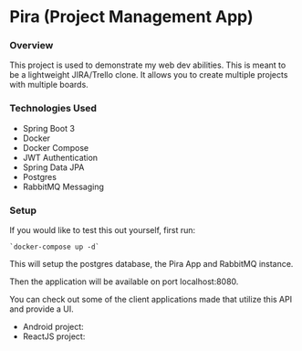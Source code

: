 # Pira (Project Management App)

### Overview

This project is used to demonstrate my web dev abilities. This is meant to be a lightweight JIRA/Trello clone. It allows you to create multiple projects with multiple boards. 

### Technologies Used
* Spring Boot 3
* Docker
* Docker Compose
* JWT Authentication
* Spring Data JPA
* Postgres
* RabbitMQ Messaging

### Setup

If you would like to test this out yourself, first run:

	`docker-compose up -d`

This will setup the postgres database, the Pira App and RabbitMQ instance.

Then the application will be available on port localhost:8080.

You can check out some of the client applications made that utilize this API and provide a UI.

* Android project:
* ReactJS project: